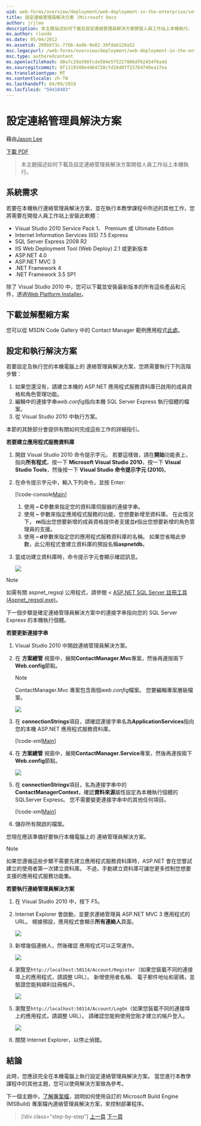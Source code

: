 ```yaml
---
uid: web-forms/overview/deployment/web-deployment-in-the-enterprise/setting-up-the-contact-manager-solution
title: 設定連絡管理員解決方案 |Microsoft Docs
author: jrjlee
description: 本主題描述如何下載及設定連絡管理員解決方案開發人員工作站上本機執行。
ms.author: riande
ms.date: 05/04/2012
ms.assetid: 200b973c-776b-4a9b-9e82-39fda6120a52
msc.legacyurl: /web-forms/overview/deployment/web-deployment-in-the-enterprise/setting-up-the-contact-manager-solution
msc.type: authoredcontent
ms.openlocfilehash: d0a7c29a590fcde504e5f5227806df62454f6add
ms.sourcegitcommit: 0f1119340e4464720cfd16d0ff15764746ea1fea
ms.translationtype: MT
ms.contentlocale: zh-TW
ms.lasthandoff: 04/09/2019
ms.locfileid: "59410483"
---
```

# <a name="setting-up-the-contact-manager-solution"></a>設定連絡管理員解決方案

藉由[Jason Lee](https://github.com/jrjlee)

[下載 PDF](https://msdnshared.blob.core.windows.net/media/MSDNBlogsFS/prod.evol.blogs.msdn.com/CommunityServer.Blogs.Components.WeblogFiles/00/00/00/63/56/8130.DeployingWebAppsInEnterpriseScenarios.pdf)

> 本主題描述如何下載及設定連絡管理員解決方案開發人員工作站上本機執行。


## <a name="system-requirements"></a>系統需求

若要在本機執行連絡管理員解決方案，並在執行本教學課程中所述的其他工作，您將需要在開發人員工作站上安裝此軟體：

- Visual Studio 2010 Service Pack 1、 Premium 或 Ultimate Edition
- Internet Information Services (IIS) 7.5 Express
- SQL Server Express 2008 R2
- IIS Web Deployment Tool (Web Deploy) 2.1 或更新版本
- ASP.NET 4.0
- ASP.NET MVC 3
- .NET Framework 4
- .NET Framework 3.5 SP1

除了 Visual Studio 2010 中，您可以下載並安裝最新版本的所有這些產品和元件，透過[Web Platform Installer](https://go.microsoft.com/?linkid=9805118)。

## <a name="download-and-extract-the-solution"></a>下載並解壓縮方案

您可以從 MSDN Code Gallery 中的 Contact Manager 範例應用程式[此處](https://code.msdn.microsoft.com/Deploying-Web-Applications-9d9093c0)。

## <a name="configure-and-run-the-solution"></a>設定和執行解決方案

若要設定及執行您的本機電腦上的 連絡管理員解決方案，您將需要執行下列高階步驟：

1. 如果您還沒有，請建立本機的 ASP.NET 應用程式服務資料庫已啟用的成員資格和角色管理功能。
2. 編輯中的連接字串*web.config*指向本機 SQL Server Express 執行個體的檔案。
3. 從 Visual Studio 2010 中執行方案。

本節的其餘部分會提供有關如何完成這些工作的詳細指引。

**若要建立應用程式服務資料庫**

1. 開啟 Visual Studio 2010 命令提示字元。 若要這樣做，請在**開始**功能表上，指向**所有程式**，按一下  **Microsoft Visual Studio 2010**，按一下  **Visual Studio Tools**，然後按一下  **Visual Studio 命令提示字元 (2010)**。
2. 在命令提示字元中，輸入下列命令，並按 Enter:

    [!code-console[Main](setting-up-the-contact-manager-solution/samples/sample1.cmd)]

    1. 使用 **– C**參數來指定您的資料庫伺服器的連接字串。
    2. 使用 **–** 參數來指定應用程式服務的功能，您想要新增至資料庫。 在此情況下， **m**指出您想要新增的成員資格提供者支援並**r**指出您想要新增的角色管理員的支援。
    3. 使用 **– d**參數來指定您的應用程式服務資料庫的名稱。 如果您省略此參數，此公用程式會建立資料庫的預設名稱**aspnetdb**。
3. 當成功建立資料庫時，命令提示字元會顯示確認訊息。

    ![](setting-up-the-contact-manager-solution/_static/image1.png)

> [!NOTE]
> 如需有關 aspnet\_regsql 公用程式，請參閱 < [ASP.NET SQL Server 註冊工具 (Aspnet\_regsql.exe)](https://msdn.microsoft.com/library/ms229862(v=vs.100).aspx)。


下一個步驟是確定連絡管理員解決方案中的連接字串指向您的 SQL Server Express 的本機執行個體。

**若要更新連接字串**

1. Visual Studio 2010 中開啟連絡管理員解決方案。
2. 在 **方案總管** 視窗中，展開**ContactManager.Mvc**專案，然後再連按兩下  **Web.config**節點。

    > [!NOTE]
    > ContactManager.Mvc 專案包含兩個*web.config*檔案。 您要編輯專案層級檔案。

    ![](setting-up-the-contact-manager-solution/_static/image2.png)
3. 在  **connectionStrings**項目，請確認連接字串名為**ApplicationServices**指向您的本機 ASP.NET 應用程式服務資料庫。

    [!code-xml[Main](setting-up-the-contact-manager-solution/samples/sample2.xml)]
4. 在 **方案總管** 視窗中，展開**ContactManager.Service**專案，然後再連按兩下  **Web.config**節點。

    ![](setting-up-the-contact-manager-solution/_static/image3.png)
5. 在  **connectionStrings**項目，名為連接字串中的**ContactManagerContext**，確認**資料來源**屬性設定為本機執行個體的 SQLServer Express。 您不需要變更連接字串中的其他任何項目。

    [!code-xml[Main](setting-up-the-contact-manager-solution/samples/sample3.xml)]
6. 儲存所有開啟的檔案。

您現在應該準備好要執行本機電腦上的 連絡管理員解決方案。

> [!NOTE]
> 如果您遵循這些步驟不需要先建立應用程式服務資料庫時，ASP.NET 會在您嘗試建立的使用者第一次建立資料庫。 不過，手動建立資料庫可讓您更多控制您想要支援的應用程式服務功能集。


**若要執行連絡管理員解決方案**

1. 在 Visual Studio 2010 中，按下 F5。
2. Internet Explorer 會啟動，並要求連絡管理員 ASP.NET MVC 3 應用程式的 URL。 根據預設，應用程式會顯示**所有連絡人**頁面。

    ![](setting-up-the-contact-manager-solution/_static/image4.png)
3. 新增幾個連絡人，然後確認 應用程式可以正常運作。

    ![](setting-up-the-contact-manager-solution/_static/image5.png)
4. 瀏覽至`http://localhost:50114/Account/Register`（如果您裝載不同的連接埠上的應用程式，請調整 URL）。 新增使用者名稱、 電子郵件地址和密碼，並驗證您能夠順利註冊帳戶。

    ![](setting-up-the-contact-manager-solution/_static/image6.png)
5. 瀏覽至`http://localhost:50114/Account/LogOn`（如果您裝載不同的連接埠上的應用程式，請調整 URL）。 請確認您能夠使用您剛才建立的帳戶登入。

    ![](setting-up-the-contact-manager-solution/_static/image7.png)
6. 關閉 Internet Explorer，以停止偵錯。

## <a name="conclusion"></a>結論

此時，您應該完全在本機電腦上執行設定連絡管理員解決方案。 當您進行本教學課程中的其他主題，您可以使用解決方案做為參考。

下一個主題中，[了解專案檔](understanding-the-project-file.md)，說明如何使用自訂的 Microsoft Build Engine (MSBuild) 專案檔內連絡管理員解決方案，來控制部署程序。

> [!div class="step-by-step"]
> [上一頁](the-contact-manager-solution.md)
> [下一頁](understanding-the-project-file.md)
